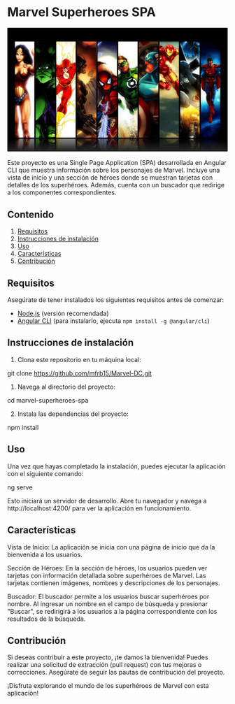 # Marvel Superheroes SPA

<img src="./src/assets/img/heroes.jpg">

Este proyecto es una Single Page Application (SPA) desarrollada en Angular CLI que muestra información sobre los personajes de Marvel. Incluye una vista de inicio y una sección de héroes donde se muestran tarjetas con detalles de los superhéroes. Además, cuenta con un buscador que redirige a los componentes correspondientes.

## Contenido

1. [Requisitos](#requisitos)
2. [Instrucciones de instalación](#instrucciones-de-instalación)
3. [Uso](#uso)
4. [Características](#características)
5. [Contribución](#contribución)

## Requisitos

Asegúrate de tener instalados los siguientes requisitos antes de comenzar:

- [Node.js](https://nodejs.org/) (versión recomendada)
- [Angular CLI](https://angular.io/guide/setup-local) (para instalarlo, ejecuta `npm install -g @angular/cli`)

## Instrucciones de instalación

1. Clona este repositorio en tu máquina local:

git clone https://github.com/mfrb15/Marvel-DC.git
1. Navega al directorio del proyecto: 

cd marvel-superheroes-spa

2. Instala las dependencias del proyecto:

npm install


## Uso
Una vez que hayas completado la instalación, puedes ejecutar la aplicación con el siguiente comando:

ng serve

Esto iniciará un servidor de desarrollo. Abre tu navegador y navega a http://localhost:4200/ para ver la aplicación en funcionamiento.

## Características
Vista de Inicio: La aplicación se inicia con una página de inicio que da la bienvenida a los usuarios.

Sección de Héroes: En la sección de héroes, los usuarios pueden ver tarjetas con información detallada sobre superhéroes de Marvel. Las tarjetas contienen imágenes, nombres y descripciones de los personajes.

Buscador: El buscador permite a los usuarios buscar superhéroes por nombre. Al ingresar un nombre en el campo de búsqueda y presionar "Buscar", se redirigirá a los usuarios a la página correspondiente con los resultados de la búsqueda.


## Contribución
Si deseas contribuir a este proyecto, ¡te damos la bienvenida! Puedes realizar una solicitud de extracción (pull request) con tus mejoras o correcciones. Asegúrate de seguir las pautas de contribución del proyecto.


¡Disfruta explorando el mundo de los superhéroes de Marvel con esta aplicación!




